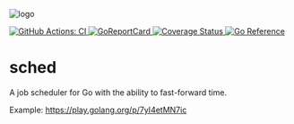 ![logo](https://user-images.githubusercontent.com/9574743/123485083-bbdffb00-d609-11eb-92eb-28d907180b5b.png)

<a href="https://github.com/romshark/sched/actions?query=workflow%3ACI">
  <img src="https://github.com/romshark/sched/workflows/CI/badge.svg" alt="GitHub Actions: CI">
</a>
<a href="https://goreportcard.com/report/github.com/romshark/sched">
  <img src="https://goreportcard.com/badge/github.com/romshark/sched" alt="GoReportCard">
</a>
<a href="https://coveralls.io/github/romshark/sched?branch=main">
  <img src="https://coveralls.io/repos/github/romshark/sched/badge.svg?branch=main" alt="Coverage Status">
</a>
<a href="https://pkg.go.dev/github.com/romshark/sched">
  <img src="https://pkg.go.dev/badge/github.com/romshark/sched.svg" alt="Go Reference">
</a>

# sched

A job scheduler for Go with the ability to fast-forward time.

Example: https://play.golang.org/p/7yI4etMN7ic
